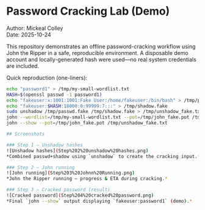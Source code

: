 # Password Cracking Lab (Demo)

Author: Mickeal Colley  
Date: 2025-10-24

This repository demonstrates an offline password-cracking workflow using John the Ripper in a safe, reproducible environment. A disposable demo account and locally-generated hash were used—no real system credentials are included.

Quick reproduction (one-liners):
```bash
echo "password1" > /tmp/my-small-wordlist.txt
HASH=$(openssl passwd -1 password1)
echo "fakeuser:x:1001:1001:Fake User:/home/fakeuser:/bin/bash" > /tmp/passwd.fake
echo "fakeuser:$HASH:18000:0:99999:7:::" > /tmp/shadow.fake
sudo unshadow /tmp/passwd.fake /tmp/shadow.fake > /tmp/unshadow_fake.txt
john --wordlist=/tmp/my-small-wordlist.txt --pot=/tmp/john_fake.pot /tmp/unshadow_fake.txt
john --show --pot=/tmp/john_fake.pot /tmp/unshadow_fake.txt

## Screenshots

### Step 1 — Unshadow hashes
![Unshadow hashes](Step%202%20unshadow%20hashes.png)
*Combined passwd+shadow using `unshadow` to create the cracking input.*

### Step 2 — John running
![John running](Step%203%20Johnn%20Running.png)
*John the Ripper running — progress & ETA during cracking.*

### Step 3 — Cracked password (result)
![Cracked password](Step%204%20cracked%20password.png)
*Final `john --show` output displaying `fakeuser:password1` (demo).*
